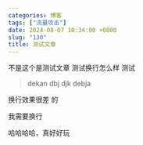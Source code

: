 ```yaml
---
categories: 博客
tags: ["流量攻击"]
date: 2024-08-07 10:34:00 +0800
slug: "130"
title: 测试文章
---
```

不是这个是测试文章
测试换行怎么样
测试
> dekan
> dbj djk 
> debja 

换行效果很差
的

我需要换行

哈哈哈哈，真好好玩